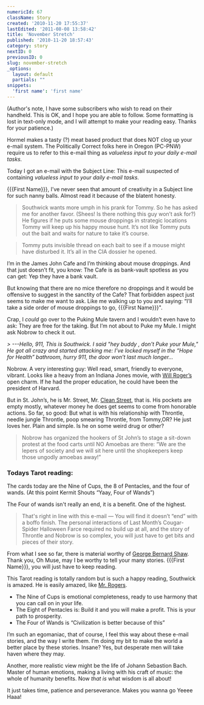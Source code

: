 ```yaml
---
numericId: 67
className: Story
created: '2010-11-20 17:55:37'
lastEdited: '2011-08-08 13:58:42'
title: 'November Stretch'
published: '2010-11-20 18:57:43'
category: story
nextID: 0
previousID: 0
slug: november-stretch
_options:
  layout: default
  partials: ""
snippets:
  'first name': 'first name'
---
```

(Author's note, I have some subscribers who wish to read on their handheld. This is OK, and I hope you are able to follow. Some formatting is lost in text-only mode, and I will attempt to make your reading easy. Thanks for your patience.)

Hormel makes a tasty (?) meat based product that does NOT clog up your e-mail system. The Politically Correct folks here in Oregon (PC-PNW) require us to refer to this e-mail thing as _valueless input to your daily e-mail tasks._

Today I got an e-mail with the Subject Line: This e-mail suspected of containing _valueless input to your daily e-mail tasks._

{{{First Name}}}, I’ve never seen that amount of creativity in a Subject line for such nanny balls. Almost read it because of the blatent honesty.

> Southwick wants more umph in his prank for Tommy. So he has asked me for another favor. (Shees! Is there nothing this guy won’t ask for?) He figures if he puts some mouse droppings in strategic locations Tommy will keep up his happy mouse hunt. It’s not like Tommy puts out the bait and waits for nature to take it’s course.

> Tommy puts invisible thread on each bait to see if a mouse might have disturbed it. It’s all in the CIA dossier he opened.

I’m in the James John Cafe and I’m thinking about mouse droppings. And that just doesn’t fit, you know: The Cafe is as bank-vault spotless as you can get: Yep they have a bank vault.

But knowing that there are no mice therefore no droppings and it would be offensive to suggest in the sanctity of the Cafe? That forbidden aspect just seems to make me want to ask. Like me walking up to you and saying: “I’ll take a side order of mouse droppings to go, {{{First Name}}}".

Crap, I _could_ go over to the Puking Mule tavern and I wouldn’t even have to ask: They are free for the taking. But I’m not about to Puke my Mule. I might ask Nobrow to check it out.

_> ---Hello, 911, This is Southwick. I said "hey buddy , don't Puke your Mule," He got all crazy and started attacking me: I’ve locked myself in the “Hope for Health” bathroom, hurry 911, the door won’t last much longer…_

Nobrow. A very interesting guy: Well read, smart, friendly to everyone, vibrant. Looks like a heavy from an Indiana Jones movie, with [Will Roger’s][0] open charm. If he had the proper education, he could have been the president of Harvard.

But in St. John’s, he is Mr. Street, Mr. [Clean Street][1], that is. His pockets are empty mostly, whatever money he does get seems to come from honorable actions. So far, so good: But what is with his relationship with Throntle, needle jungle Throntle, poop smearing Throntle, from Tommy,OR? He just loves her. Plain and simple. Is he on some weird drug or other?

> Nobrow has organized the hookers of St John’s to stage a sit-down protest at the food carts until NO Amoebas are there: “We are the lepers of society and we will sit here until the shopkeepers keep those ungodly amoebas away!”

### Todays Tarot reading:

The cards today are the Nine of Cups, the 8 of Pentacles, and the four of wands. (At this point Kermit Shouts “Yaay, Four of Wands”)

The Four of wands isn't really an end, it is a benefit. One of the highest. 

> That's right in line with this e-mail — You will find it doesn’t “end” with a boffo finish. The personal interactions of Last Month’s Cougar-Spider Halloween Farce required no build up at all, and the story of Throntle and Nobrow is so complex, you will just have to get bits and pieces of their story.

From what I see so far, there is material worthy of [George Bernard Shaw][2]. Thank you, Oh Muse, may I be worthy to tell your many stories. {{{First Name}}}, you will just have to keep reading.

This Tarot reading is totally random but is such a happy reading, Southwick is amazed. He is easily amazed, like [Mr. Rogers][3].

* The Nine of Cups is emotional completeness, ready to use harmony that you can call on in your life.
* The Eight of Pentacles is: Build it and you will make a profit. This is your path to prosperity.
* The Four of Wands is “Civilization is better because of this”

I’m such an egomaniac, that of course, I feel this way about these e-mail stories, and the way I write them. I’m doing my bit to make the world a better place by these stories. Insane? Yes, but desperate men will take haven where they may.

Another, more realistic view might be the life of Johann Sebastion Bach. Master of human emotions, making a living with his craft of music: the whole of humanity benefits. Now _that is_ what wisdom is all about!

It just takes time, patience and perseverance. Makes you wanna go Yeeee Haaa! 

[0]: http://www.google.com/search?rls=en&amp;q=will+rogers&amp;ie=UTF-8&amp;oe=UTF-8
[1]: http://www.google.com/images?rls=en&amp;q=mr+clean&amp;oe=UTF-8&amp;um=1&amp;ie=UTF-8&amp;source=univ&amp;ei=0IfoTIL0J4aisQPhzPmwCw&amp;sa=X&amp;oi=image_result_group&amp;ct=title&amp;resnum=1&amp;ved=0CC0QsAQwAA&amp;biw=1043&amp;bih=596
[2]: http://en.wikipedia.org/wiki/George_Bernard_Shaw
[3]: http://www.myspace.com/j0lietjakeblues/blog/476795617